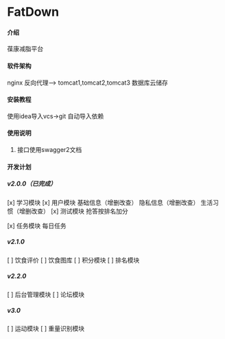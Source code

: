 # FatDown

#### 介绍
葆康减脂平台

#### 软件架构
nginx 反向代理——> tomcat1,tomcat2,tomcat3
数据库云储存
#### 安装教程

使用idea导入vcs->git
自动导入依赖

#### 使用说明

1. 接口使用swagger2文档

#### 开发计划

##### v2.0.0（已完成）
[x] 学习模块
[x] 用户模块
    基础信息（增删改查）
    隐私信息（增删改查）
    生活习惯（增删改查）
[x] 测试模块
    抢答按排名加分
    
[x] 任务模块
    每日任务

##### v2.1.0
[ ] 饮食评价
[ ] 饮食图库
[ ] 积分模块
[ ] 排名模块

##### v2.2.0
[ ] 后台管理模块
[ ] 论坛模块

##### v3.0
[ ] 运动模块
[ ] 重量识别模块